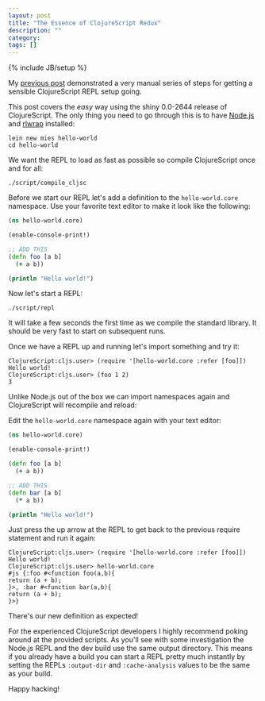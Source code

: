 ```yaml
---
layout: post
title: "The Essence of ClojureScript Redux"
description: ""
category: 
tags: []
---
```

{% include JB/setup %}

My
[previous post](http://swannodette.github.io/2014/12/31/the-old-way-the-new-way)
demonstrated a very manual series of steps for getting a sensible
ClojureScript REPL setup going.

This post covers the *easy* way using the shiny 0.0-2644 release of
ClojureScript. The only thing you need to go through this is to have
[Node.js](http://nodejs.org/) and
[rlwrap](http://utopia.knoware.nl/~hlub/uck/rlwrap/) installed:

```
lein new mies hello-world
cd hello-world
```

We want the REPL to load as fast as possible so compile
ClojureScript once and for all:

```
./script/compile_cljsc
```

Before we start our REPL let's add a definition to the
`hello-world.core` namespace. Use your favorite text editor
to make it look like the following:

```clj
(ns hello-world.core)

(enable-console-print!)

;; ADD THIS
(defn foo [a b]
  (+ a b))

(println "Hello world!")
```

Now let's start a REPL:

```
./script/repl
```

It will take a few seconds the first time as we compile the standard
library. It should be very fast to start on subsequent runs.

Once we have a REPL up and running let's import something and try it:

```
ClojureScript:cljs.user> (require '[hello-world.core :refer [foo]])
Hello world!
ClojureScript:cljs.user> (foo 1 2)
3
```

Unlike Node.js out of the box we can import namespaces again and
ClojureScript will recompile and reload:

Edit the `hello-world.core` namespace again with your text editor:

```clj
(ns hello-world.core)

(enable-console-print!)

(defn foo [a b]
  (+ a b))

;; ADD THIS
(defn bar [a b]
  (* a b))

(println "Hello world!")
```

Just press the up arrow at the REPL to get back to the previous
require statement and run it again:

```
ClojureScript:cljs.user> (require '[hello-world.core :refer [foo]])
Hello world!
ClojureScript:cljs.user> hello-world.core
#js {:foo #<function foo(a,b){
return (a + b);
}>, :bar #<function bar(a,b){
return (a + b);
}>}
```

There's our new definition as expected!

For the experienced ClojureScript developers I highly recommend poking
around at the provided scripts. As you'll see with some investigation
the Node.js REPL and the dev build use the same output directory. This
means if you already have a build you can start a REPL pretty much
instantly by setting the REPLs `:output-dir` and `:cache-analysis`
values to be the same as your build.

Happy hacking!
